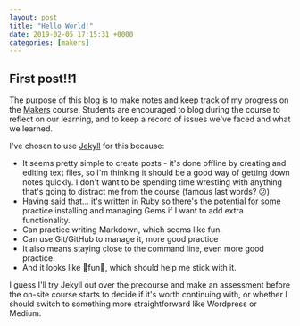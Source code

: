 ```yaml
---
layout: post
title: "Hello World!"
date: 2019-02-05 17:15:31 +0000
categories: [makers]
---
```

## First post!!1

The purpose of this blog is to make notes and keep track of my progress on the
[Makers][makers] course. Students are encouraged to blog during the course to
reflect on our learning, and to keep a record of issues we've faced and what we
learned.

I've chosen to use [Jekyll][jekyll-homepage] for this because:
- It seems pretty simple to create posts - it's done offline by creating and
editing text files, so I'm thinking it should be a good way of getting down
notes quickly. I don't want to be spending time wrestling with anything that's
going to distract me from the course (famous last words? 😕)
- Having said that... it's written in Ruby so there's the potential for some
practice installing and managing Gems if I want to add extra functionality.
- Can practice writing Markdown, which seems like fun.
- Can use Git/GitHub to manage it, more good practice
- It also means staying close to the command line, even more good practice.
- And it looks like 🎉fun🎉, which should help me stick with it.

I guess I'll try Jekyll out over the precourse and make an assessment before the
on-site course starts to decide if it's worth continuing with, or whether I
should switch to something more straightforward like Wordpress or Medium.

[makers]: https://makers.tech/
[jekyll-homepage]: https://jekyllrb.com/
